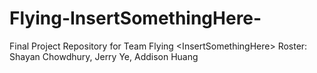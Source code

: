 # Flying-InsertSomethingHere-
Final Project Repository for Team Flying &lt;InsertSomethingHere>
Roster: Shayan Chowdhury, Jerry Ye, Addison Huang
